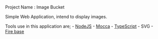 Project Name : Image Bucket

Simple Web Application, intend to display images. 

Tools use in this application are;
	- [NodeJS](//nodejs.org/en/)
		- [Mocca](//moccajs.org)
	- [TypeScript](//typescriptlang.org)
	- SVG
	- [Fire base](//firebase.google.com)
